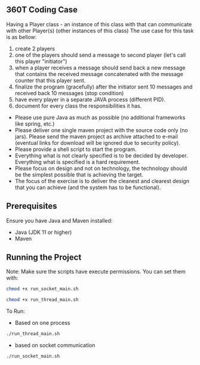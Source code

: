 ## 360T Coding Case

Having a Player class - an instance of this class with that can communicate with other Player(s) (other instances of this class)
The use case for this task is as bellow:
  1. create 2 players
  2. one of the players should send a message to second player (let's call this player "initiator")
  3. when a player receives a message should send back a new message that contains the received message concatenated with the message counter that this player sent.
  4. finalize the program (gracefully) after the initiator sent 10 messages and received back 10 messages (stop condition)
  5. have every player in a separate JAVA process (different PID).
  6. document for every class the responsibilities it has.

- Please use pure Java as much as possible (no additional frameworks like spring, etc.)
- Please deliver one single maven project with the source code only (no jars). Please send the maven project as archive attached to e-mail (eventual links for download will be ignored due to security policy).
- Please provide a shell script to start the program.
- Everything what is not clearly specified is to be decided by developer. Everything what is specified is a hard requirement.
- Please focus on design and not on technology, the technology should be the simplest possible that is achieving the target.
- The focus of the exercise is to deliver the cleanest and clearest design that you can achieve (and the system has to be functional).

## Prerequisites

Ensure you have Java and Maven installed:
- Java (JDK 11 or higher)
- Maven

## Running the Project
Note: Make sure the scripts have execute permissions. You can set them with:
```bash
chmod +x run_socket_main.sh
```
```bash
chmod +x run_thread_main.sh
```
To Run:
- Based on one process
```bash
./run_thread_main.sh
```
- based on socket communication
```bash
./run_socket_main.sh
```
